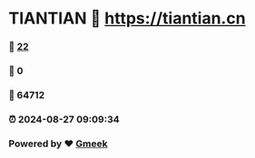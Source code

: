 # TIANTIAN :link: https://tiantian.cn 
### :page_facing_up: [22](https://tiantian.cn/tag.html) 
### :speech_balloon: 0 
### :hibiscus: 64712 
### :alarm_clock: 2024-08-27 09:09:34 
### Powered by :heart: [Gmeek](https://github.com/Meekdai/Gmeek)
